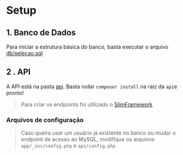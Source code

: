 # Setup
## 1. Banco de Dados
Para iniciar a estrutura básica do banco, basta executar o arquivo [db/selecao.sql](db/selecao.sql) 

## 2 . API
A API está na pasta [api](api). Basta rodar `composer install` na raiz da `api`e pronto!

> Para criar os endpoints foi utilizado o [SlimFramework](https://github.com/slimphp/Slim)

### Arquivos de configuração
> Caso queira usar um usuário já existente no banco ou mudar o endpoint de acesso ao MySQL, modifique os arquivos `app/_inc/config.php` e `api/config.php`
